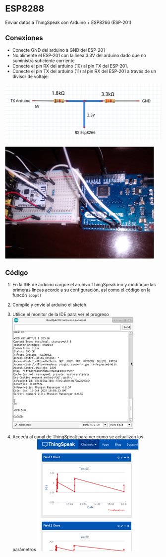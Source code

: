 # ESP8288
Enviar datos a ThingSpeak con Arduino + ESP8266 (ESP-201)

## Conexiones ##
* Conecte GND del arduino a GND del ESP-201
* No alimente el ESP-201 con la línea 3.3V del arduino dado que no suministra suficiente corriente
* Conecte el pin RX del arduino (10) al pin TX del ESP-201.
* Conecte el pin TX del arduino (11) al pin RX del ESP-201 a través de un divisor de voltaje:

![](../images/DivisorDeVoltaje.png)

![](../images/ESP201-Arduino.png)

## Código ##

1. En la IDE de arduino cargue el archivo ThingSpeak.ino y modifique las primeras líneas acorde a su configuración, así como el código en la funcón `loop()`

2. Compile y envíe al arduino el sketch.

3. Utilice el monitor de la IDE para ver el progreso
![](../images/ESP201-TS.png)

4. Acceda al canal de ThingSpeak para ver como se actualizan los parámetros
![](../images/ESP201-TS-Chart.png)



